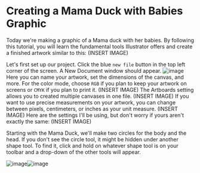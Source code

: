 # **Creating a Mama Duck with Babies Graphic**
Today we're making a graphic of a Mama duck with her babies. By following this tutorial, you will learn the fundamental tools Illustrator offers and create a finished artwork similar to this: (INSERT IMAGE)

Let's first set up our project. Click the blue `new file` button in the top left corner of the screen. A New Document window should appear. ![image](https://user-images.githubusercontent.com/122496390/213348532-04e9a731-2385-480a-b8c5-d82511462d79.png)
Here you can name your artwork, set the dimensions of the canvas, and more. For the color mode, choose `RGB` if you plan to keep your artwork on screens or `CMYK` if you plan to print it. (INSERT IMAGE) The Artboards setting allows you to created multiple canvases in one file. (INSERT IMAGE) If you want to use precise measurements on your artwork, you can change between pixels, centimeters, or inches as your unit measure. (INSERT IMAGE) Here are the settings I'll be using, but don't worry if yours aren't exactly the same: (INSERT IMAGE)


Starting with the Mama Duck, we'll make two circles for the body and the head. If you don't see the circle tool, it might be hidden under another shape tool. To find it, click and hold on whatever shape tool is on your toolbar and a drop-down of the other tools will appear. 

![image](https://user-images.githubusercontent.com/122496390/213349252-6a9ddaf6-7fcf-4a4e-b57a-e5928c1a78af.png)![image](https://user-images.githubusercontent.com/122496390/213349675-414ddef9-13fe-42bf-9aca-f25e1a34c1f6.png)
